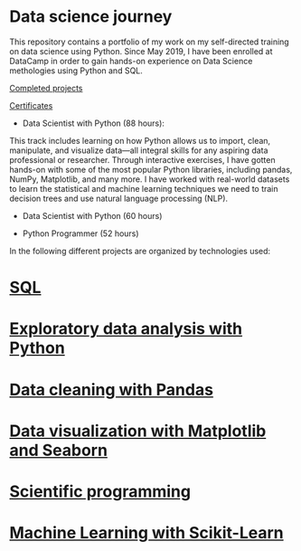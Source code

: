 Data science journey
========================== 

This repository contains a portfolio of my work on my self-directed training on data science using Python. 
Since May 2019, I have been enrolled at DataCamp in order to gain hands-on experience on Data Science methologies 
using Python and SQL.

[Completed projects](DataCamp_projects)

[Certificates](DataCamp_Certicates)

- Data Scientist with Python (88 hours): 

This track includes learning on  how Python  allows us to import, clean, manipulate,
 and visualize data—all integral skills for any aspiring data professional or researcher. 
Through interactive exercises, I have  gotten  hands-on with some of the most popular Python libraries, 
including pandas, NumPy, Matplotlib, and many more. I have worked with real-world datasets 
to learn the statistical and machine learning techniques we need to train decision trees
 and use natural language processing (NLP).

- Data Scientist with Python (60 hours)

- Python Programmer (52 hours)


In the following different projects are organized 
by technologies used:

[SQL](SQL)
==========================

[Exploratory data analysis with Python](Exploratory_Data-Analysis)
==========================

[Data cleaning with Pandas](Data_Cleaning)
==========================

[Data visualization with Matplotlib and Seaborn](Data_visualization)
==========================

[Scientific programming](Python_for_scientists_coding)
==========================

[Machine Learning with Scikit-Learn](Machine_Learning)
==========================
